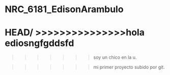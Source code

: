 # NRC_6181_EdisonArambulo
HEAD/ >>>>>>>>>>>>>>>hola ediosngfgddsfd
=======
>>>>>>> soy un chico en la u.

>>>>>>>mi primer proyecto subido por git.